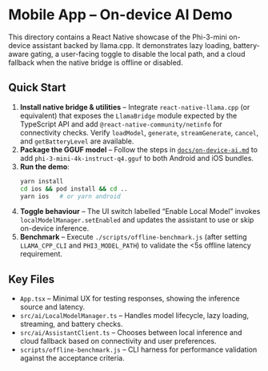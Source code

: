 # Mobile App – On-device AI Demo

This directory contains a React Native showcase of the Phi-3-mini on-device assistant backed by llama.cpp. It demonstrates lazy loading, battery-aware gating, a user-facing toggle to disable the local path, and a cloud fallback when the native bridge is offline or disabled.

## Quick Start

1. **Install native bridge & utilities** – Integrate `react-native-llama.cpp` (or equivalent) that exposes the `LlamaBridge` module expected by the TypeScript API and add `@react-native-community/netinfo` for connectivity checks. Verify `loadModel`, `generate`, `streamGenerate`, `cancel`, and `getBatteryLevel` are available.
2. **Package the GGUF model** – Follow the steps in [`docs/on-device-ai.md`](../docs/on-device-ai.md) to add `phi-3-mini-4k-instruct-q4.gguf` to both Android and iOS bundles.
3. **Run the demo**:
   ```bash
   yarn install
   cd ios && pod install && cd ..
   yarn ios   # or yarn android
   ```
4. **Toggle behaviour** – The UI switch labelled “Enable Local Model” invokes `localModelManager.setEnabled` and updates the assistant to use or skip on-device inference.
5. **Benchmark** – Execute `./scripts/offline-benchmark.js` (after setting `LLAMA_CPP_CLI` and `PHI3_MODEL_PATH`) to validate the <5s offline latency requirement.

## Key Files

- `App.tsx` – Minimal UX for testing responses, showing the inference source and latency.
- `src/ai/LocalModelManager.ts` – Handles model lifecycle, lazy loading, streaming, and battery checks.
- `src/ai/AssistantClient.ts` – Chooses between local inference and cloud fallback based on connectivity and user preferences.
- `scripts/offline-benchmark.js` – CLI harness for performance validation against the acceptance criteria.
